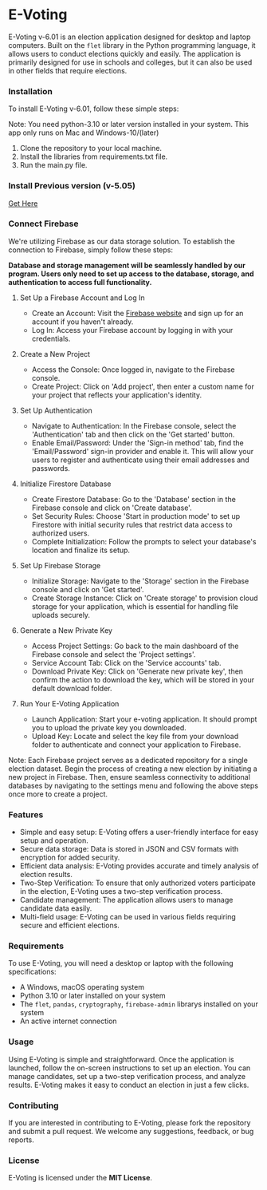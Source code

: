 # E-Voting

E-Voting v-6.01 is an election application designed for desktop and laptop computers. Built on the `flet` library in the Python programming language, it allows users to conduct elections quickly and easily. The application is primarily designed for use in schools and colleges, but it can also be used in other fields that require elections.


### Installation

To install E-Voting v-6.01, follow these simple steps:

Note: You need python-3.10 or later version installed in your system.
This app only runs on Mac and Windows-10/(later)

1. Clone the repository to your local machine.
2. Install the libraries from requirements.txt file.
3. Run the main.py file.

### Install Previous version (v-5.05)

[Get Here](https://drive.google.com/file/d/1RxOaGN34cYbueQXBrhgkCIjXlFY8uEXO/view?usp=sharing)

### Connect Firebase

We're utilizing Firebase as our data storage solution. To establish the connection to Firebase, simply follow these steps:

__Database and storage management will be seamlessly handled by our program. Users only need to set up access to the database, storage, and authentication to access full functionality.__


1. Set Up a Firebase Account and Log In 
   - Create an Account: Visit the [Firebase website](https://firebase.google.com) and sign up for an account if you haven't already.
   - Log In: Access your Firebase account by logging in with your credentials.


2. Create a New Project 
   - Access the Console: Once logged in, navigate to the Firebase console.
   - Create Project: Click on 'Add project', then enter a custom name for your project that reflects your application's identity.


3. Set Up Authentication
   - Navigate to Authentication: In the Firebase console, select the 'Authentication' tab and then click on the 'Get started' button.
   - Enable Email/Password: Under the 'Sign-in method' tab, find the 'Email/Password' sign-in provider and enable it. This will allow your users to register and authenticate using their email addresses and passwords.


4. Initialize Firestore Database
   - Create Firestore Database: Go to the 'Database' section in the Firebase console and click on 'Create database'.
   - Set Security Rules: Choose 'Start in production mode' to set up Firestore with initial security rules that restrict data access to authorized users.
   - Complete Initialization: Follow the prompts to select your database's location and finalize its setup.


5. Set Up Firebase Storage
   - Initialize Storage: Navigate to the 'Storage' section in the Firebase console and click on 'Get started'.
   - Create Storage Instance: Click on 'Create storage' to provision cloud storage for your application, which is essential for handling file uploads securely.


6. Generate a New Private Key
   - Access Project Settings: Go back to the main dashboard of the Firebase console and select the 'Project settings'.
   - Service Account Tab: Click on the 'Service accounts' tab.
   - Download Private Key: Click on 'Generate new private key', then confirm the action to download the key, which will be stored in your default download folder.


7. Run Your E-Voting Application 
   - Launch Application: Start your e-voting application. It should prompt you to upload the private key you downloaded.
   - Upload Key: Locate and select the key file from your download folder to authenticate and connect your application to Firebase.


Note: Each Firebase project serves as a dedicated repository for a single election dataset. Begin the process of creating a new election by initiating a new project in Firebase. Then, ensure seamless connectivity to additional databases by navigating to the settings menu and following the above steps once more to create a project.
### Features

- Simple and easy setup: E-Voting offers a user-friendly interface for easy setup and operation.
- Secure data storage: Data is stored in JSON and CSV formats with encryption for added security.
- Efficient data analysis: E-Voting provides accurate and timely analysis of election results.
- Two-Step Verification: To ensure that only authorized voters participate in the election, E-Voting uses a two-step verification process.
- Candidate management: The application allows users to manage candidate data easily.
- Multi-field usage: E-Voting can be used in various fields requiring secure and efficient elections.

### Requirements

To use E-Voting, you will need a desktop or laptop with the following specifications:

- A Windows, macOS operating system
- Python 3.10 or later installed on your system
- The `flet`, `pandas`, `cryptography`, `firebase-admin` librarys installed on your system
- An active internet connection

### Usage

Using E-Voting is simple and straightforward. Once the application is launched, follow the on-screen instructions to set up an election. You can manage candidates, set up a two-step verification process, and analyze results. E-Voting makes it easy to conduct an election in just a few clicks.

### Contributing

If you are interested in contributing to E-Voting, please fork the repository and submit a pull request. We welcome any suggestions, feedback, or bug reports.

### License
E-Voting is licensed under the **MIT License**.
